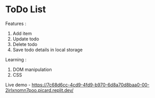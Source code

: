 ToDo List
=========

Features :
1. Add item
2. Update todo
3. Delete todo
4. Save todo details in local storage

Learning :
1. DOM manipulation
2. CSS

Live demo - https://7c68d6cc-4cd9-4fd9-b970-6d8a70d8baa0-00-2irlxnomn7poo.picard.replit.dev/
